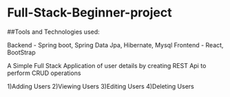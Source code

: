 # Full-Stack-Beginner-project

##Tools and Technologies used:

Backend - Spring boot, Spring Data Jpa, Hibernate, Mysql
Frontend - React, BootStrap

A Simple Full Stack Application of user details by creating REST Api to perform CRUD operations

1)Adding Users
2)Viewing Users
3)Editing Users
4)Deleting Users




